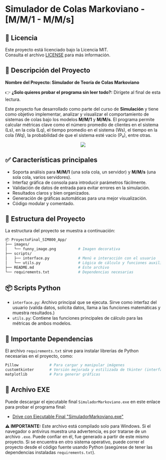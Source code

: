 # Simulador de Colas Markoviano - [M/M/1 - M/M/s]

## 🚨 Licencia
Este proyecto está licenciado bajo la Licencia MIT.  
Consulta el archivo [LICENSE](./LICENSE) para más información.

## 🌱 Descripción del Proyecto

**Nombre del Proyecto: Simulador de Teoría de Colas Markoviano**

👉 **¿Solo quieres probar el programa sin leer todo?:** Dirígete al final de esta lectura.

Este proyecto fue desarrollado como parte del curso de **Simulación** y tiene como objetivo implementar, analizar y visualizar el comportamiento de sistemas de colas bajo los modelos **M/M/1** y **M/M/s**. El programa permite calcular métricas clave como el número promedio de clientes en el sistema (Ls), en la cola (Lq), el tiempo promedio en el sistema (Ws), el tiempo en la cola (Wq), la probabilidad de que el sistema esté vacío (P₀), entre otras.

<div style="text-align:center;">
  <img src="https://media2.giphy.com/media/v1.Y2lkPTc5MGI3NjExNXk0ZnlzbTlsenBkYjQ2NzV3NmQ1cWhyNzAzdTgzczl1dndqdmp3NyZlcD12MV9pbnRlcm5hbF9naWZfYnlfaWQmY3Q9Zw/citBl9yPwnUOs/giphy.gif">
</div>

## ✅ Características principales
- Soporta análisis para **M/M/1** (una sola cola, un servidor) y **M/M/s** (una sola cola, varios servidores).
- Interfaz gráfica de consola para introducir parámetros fácilmente.
- Validación de datos de entrada para evitar errores en la simulación.
- Resultados claros y bien organizados.
- Generación de gráficas automáticas para una mejor visualización.
- Código modular y comentado.

## 📁 Estructura del Proyecto
La estructura del proyecto se muestra a continuación: 
```bash
📦 ProyectoFinal_SIM800_App/
├── images/
│   └── funny_image.png          # Imagen decorativa
├── scripts/
│   ├── interface.py             # Menú e interacción con el usuario
│   └── utils.py                 # Lógica de cálculo y funciones auxiliares
├── README.md                    # Este archivo
└── requirements.txt             # Dependencias necesarias
```
## 📦 Scripts Python
- `interface.py`: Archivo principal que se ejecuta. Sirve como interfaz del usuario (valida datos, solicita datos, llama a las funciones matemáticas y muestra resultados.)
- `utils.py`: Contiene las funciones principales de cálculo para las métricas de ambos modelos.

## 🧰 Importante Dependencias
El archivo `requirements.txt` sirve para instalar librerías de Python necesarias en el proyecto, como: 
```bash
Pillow              # Para cargar y manipular imágenes
customtkinter       # Versión mejorada y estilizada de tkinter (interfaces gráficas de usuario)
matplotlib          # Para generar gráficas
```

## 🚀 Archivo EXE
Puede descargar el ejecutable final `SimuladorMarkoviano.exe` en este enlace para probar el programa final:
- [Drive con Ejecutable Final "SimuladorMarkoviano.exe"](https://drive.google.com/drive/folders/191dNO9RdC-S_U2i7LdTagC2iudagq62d?usp=sharing)

**⚠️ IMPORTANTE:** Este archivo está compilado solo para Windows. Si el navegador o antivirus muestra una advertencia, es por tratarse de un archivo `.exe`. Puede confiar en él, fue generado a partir de este mismo proyecto. Si se encuentra en otro sistema operativo, puede correr el proyecto desde el código fuente usando Python (asegúrese de tener las dependencias instaladas `requirements.txt`).
